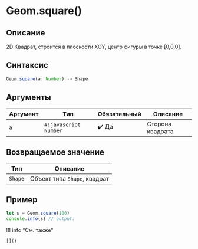 # Geom.square()

## Описание
2D Квадрат, строится в плоскости XOY, центр фигуры в точке [0,0,0].

## Синтаксис
```javascript
Geom.square(a: Number) -> Shape
```

## Аргументы

| Аргумент | Тип     | Обязательный | Описание                |
|---------|----------|----------------|--------------------------|
| `a`     | `#!javascript Number` |  ✔️ Да         | Сторона квадрата          |

## Возвращаемое значение

| Тип   | Описание                         |
|--------|----------------------------------|
| `Shape`| Объект типа `Shape`, квадрат    |

## Пример
```javascript linenums="1"
let s = Geom.square(100)
console.info(s) // output:
```

!!! info "См. также"

    []()

